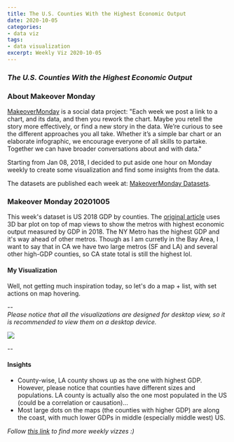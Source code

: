 ```yaml
---
title: The U.S. Counties With the Highest Economic Output
date: 2020-10-05
categories:
- data viz
tags:
- data visualization
excerpt: Weekly Viz 2020-10-05
---
```


### *The U.S. Counties With the Highest Economic Output*


### About Makeover Monday

[MakeoverMonday](http://www.makeovermonday.co.uk/) is a social data project:
"Each week we post a link to a chart, and its data, and then you rework the chart.
Maybe you retell the story more effectively, or find a new story in the data.
We’re curious to see the different approaches you all take. Whether it’s a simple bar chart or an elaborate infographic, we encourage everyone of all skills to partake.
Together we can have broader conversations about and with data."

Starting from Jan 08, 2018, I decided to put aside one hour on Monday weekly to create some visualization and find some insights from the data.

The datasets are published each week at: [MakeoverMonday Datasets](http://www.makeovermonday.co.uk/data/).

### Makeover Monday 20201005

This week's dataset is US 2018 GDP by counties. The [original article](https://www.visualcapitalist.com/3d-map-the-u-s-cities-with-the-highest-economic-output/) uses 3D bar plot on top of map views to show the metros with highest economic output measured by GDP in 2018. The NY Metro has the highest GDP and it's way ahead of other metros. Though as I am curretly in the Bay Area, I want to say that in CA we have two large metros (SF and LA) and several other high-GDP counties, so CA state total is still the highest lol.   

#### My Visualization

Well, not getting much inspiration today, so let's do a map + list, with set actions on map hovering.  

--  
*Please notice that all the visualizations are designed for desktop view, so it is recommended to view them on a desktop device.*  

<div class='tableauPlaceholder' id='viz1601954229272' style='position: relative'>
<noscript><a href='#'>
  <img alt=' ' src='https:&#47;&#47;public.tableau.com&#47;static&#47;images&#47;Ma&#47;MakeOverMonday20201005TheU_S_CountiesWiththeHighestEconomicOutput&#47;US2018GDP&#47;1_rss.png' style='border: none' />
</a></noscript>
<object class='tableauViz'  style='display:none;'>
  <param name='host_url' value='https%3A%2F%2Fpublic.tableau.com%2F' />
  <param name='embed_code_version' value='3' />
  <param name='site_root' value='' />
  <param name='name' value='MakeOverMonday20201005TheU_S_CountiesWiththeHighestEconomicOutput&#47;US2018GDP' />
  <param name='tabs' value='no' />
  <param name='toolbar' value='yes' />
  <param name='static_image' value='https:&#47;&#47;public.tableau.com&#47;static&#47;images&#47;Ma&#47;MakeOverMonday20201005TheU_S_CountiesWiththeHighestEconomicOutput&#47;US2018GDP&#47;1.png' /> <param name='animate_transition' value='yes' />
  <param name='display_static_image' value='yes' />
  <param name='display_spinner' value='yes' />
  <param name='display_overlay' value='yes' />
  <param name='display_count' value='yes' />
  <param name='language' value='en' />
</object></div>        
<script type='text/javascript'>        
  var divElement = document.getElementById('viz1601954229272');      
  var vizElement = divElement.getElementsByTagName('object')[0];              
  if ( divElement.offsetWidth > 800 ) { vizElement.style.width='1000px';vizElement.style.height='827px';} else if ( divElement.offsetWidth > 500 ) { vizElement.style.width='1000px';vizElement.style.height='827px';} else { vizElement.style.width='100%';vizElement.style.height='777px';}         
  var scriptElement = document.createElement('script');           
  scriptElement.src = 'https://public.tableau.com/javascripts/api/viz_v1.js';        
  vizElement.parentNode.insertBefore(scriptElement, vizElement);              
</script>
  
  
--  

#### Insights
* County-wise, LA county shows up as the one with highest GDP. However, please notice that counties have different sizes and populations. LA county is actually also the one most populated in the US (could be a correlation or causation)...   
* Most large dots on the maps (the counties with higher GDP) are along the coast, with much lower GDPs in middle (especially middle west) US.  


*Follow [this link](https://yudong-94.github.io/personal-website/project/MakeOverMonday2020/) to find more weekly vizzes :)*